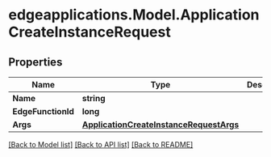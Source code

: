 # edgeapplications.Model.ApplicationCreateInstanceRequest

## Properties

Name | Type | Description | Notes
------------ | ------------- | ------------- | -------------
**Name** | **string** |  | 
**EdgeFunctionId** | **long** |  | 
**Args** | [**ApplicationCreateInstanceRequestArgs**](ApplicationCreateInstanceRequestArgs.md) |  | 

[[Back to Model list]](../../README.md#documentation-for-models) [[Back to API list]](../../README.md#documentation-for-api-endpoints) [[Back to README]](../../README.md)

